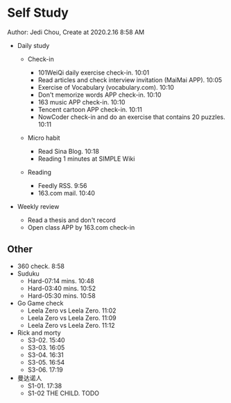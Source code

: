 # Self Study

Author: Jedi Chou, Create at 2020.2.16 8:58 AM

* Daily study
  * Check-in
    * 101WeiQi daily exercise check-in. 10:01
    * Read articles and check interview invitation (MaiMai APP). 10:05
    * Exercise of Vocabulary (vocabulary.com). 10:10
    * Don't memorize words APP check-in. 10:10
    * 163 music APP check-in. 10:10
    * Tencent cartoon APP check-in. 10:11
    * NowCoder check-in and do an exercise that contains 20 puzzles. 10:11

  * Micro habit
    * Read Sina Blog. 10:18
    * Reading 1 minutes at SIMPLE Wiki

  * Reading
    * Feedly RSS. 9:56
    * 163.com mail. 10:40

* Weekly review
  * Read a thesis and don't record
  * Open class APP by 163.com check-in

## Other

* 360 check. 8:58
* Suduku
  * Hard-07:14 mins. 10:48
  * Hard-03:40 mins. 10:52
  * Hard-05:30 mins. 10:58
* Go Game check
  * Leela Zero vs Leela Zero. 11:02
  * Leela Zero vs Leela Zero. 11:09
  * Leela Zero vs Leela Zero. 11:12
* Rick and morty
  * S3-02. 15:40
  * S3-03. 16:05
  * S3-04. 16:31
  * S3-05. 16:54
  * S3-06. 17:19
* 曼达诺人
  * S1-01. 17:38
  * S1-02 THE CHILD. TODO
